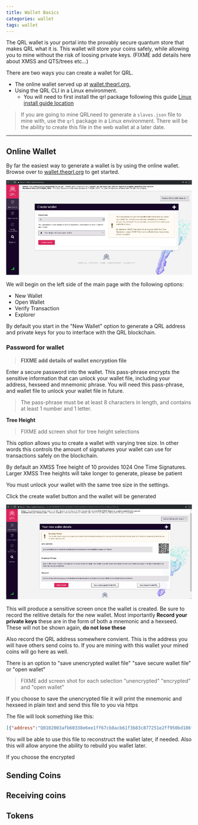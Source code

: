 ```yaml
---
title: Wallet Basics
categories: wallet
tags: wallet
---
```


The QRL wallet is your portal into the provably secure quantum store that makes QRL what it is. This wallet will store your coins safely, while allowing you to mine without the risk of loosing private keys. (FIXME add details here about XMSS and QTS/trees etc...)

There are two ways you can create a wallet for QRL. 

* The online wallet served up at [wallet.theqrl.org.](https://wallet.theqrl.org)
* Using the QRL CLI in a Linux environment. 
	* You will need to first install the qrl package following this guide [Linux install guide location](/docs/mining/linux)

> If you are going to mine QRLneed to generate a `slaves.json` file to mine with, use the `qrl` package in a Linux environment. There will be the ability to create this file in the web wallet at a later date.

* * *

## Online Wallet

By far the easiest way to generate a wallet is by using the online wallet. Browse over to [wallet.theqrl.org](https://wallet.theqrl.org) to get started.

![QRL Web Wallet](/assets/qrlWallet.jpg)

We will begin on the left side of the main page with the following options:
* New Wallet
* Open Wallet
* Verify Transaction
* Explorer

By default you start in the "New Wallet" option to generate a QRL address and private keys for you to interface with the QRL blockchain.

### Password for wallet

> **FIXME add details of wallet encryption file**

Enter a secure password into the wallet. This pass-phrase encrypts the sensitive information that can unlock your wallet file, including your address, hexseed and mnemonic phrase. You will need this pass-phrase, and wallet file to unlock your wallet file in future. 

> The pass-phrase must be at least 8 characters in length, and contains at least 1 number and 1 letter.

**Tree Height**

> FIXME add screen shot for tree height selections

This option allows you to create a wallet with varying tree size. In other words this controls the amount of signatures your wallet can use for transactions safely on the blockchain. 

By default an XMSS Tree height of 10 provides 1024 One Time Signatures. Larger XMSS Tree heights will take longer to generate, please be patient

You must unlock your wallet with the same tree size in the settings. 

Click the create wallet button and the wallet will be generated

![QRL Web Wallet](/assets/qrlWallet-newWallet.jpg)

This will produce a sensitive screen once the wallet is created. Be sure to record the relitive details for the new wallet. Most importantly **Record your private keys** these are in the form of both a mnemonic and a hexseed. These will not be shown again, **do not lose these**

Also record the QRL address somewhere convient. This is the address you will have others send coins to. If you are mining with this wallet your mined coins will go here as well.

There is an option to "save unencrypted wallet file" "save secure wallet file" or "open wallet"

> FIXME add screen shot for each selection "unencrypted" "encrypted" and "open wallet"

If you choose to save the unencrypted file it will print the mnemonic and hexseed in plain text and send this file to you via https

The file will look something like this:

```json
[{"address":"Q0102003afb60338e6ee1ff67cb8acb61f3b83c877251e2ff950bd186f5ef3665f83a122743d68d","pk":{},"hexseed":"01020036448757abd8e8c766dfaaf47804863a32a9882c576af49ef5b44baac1e6b3b64603f5c39ba93aa4439141bc2346fb9b","mnemonic":"absorb bunny dagger errant fridge sage trail kedge tavern racism knew erotic demure clammy match sheen hold exceed walker eerie prison bruise region hamlet again gentry orient nature pink deeply due seeing engine rocky","height":4,"hashFunction":"SHAKE128","signatureType":"XMSS","index":0,"encrypted":false}]
```

You will be able to use this file to reconstruct the wallet later, if needed. Also this will allow anyone the ability to rebuild you wallet later.

If you choose the encrypted 




## Sending Coins

## Receiving coins

## Tokens